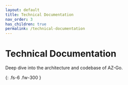 ```yaml
---
layout: default
title: Technical Documentation
nav_order: 3
has_children: true
permalink: /technical-documentation
---
```


# Technical Documentation

Deep dive into the architecture and codebase of AZ-Go.

{: .fs-6 .fw-300 }